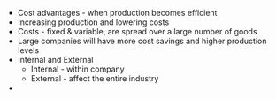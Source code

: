 - Cost advantages - when production becomes efficient
- Increasing production and lowering costs
- Costs - fixed & variable, are spread over a large number of goods
- Large companies will have more cost savings and higher production levels
- Internal and External
	- Internal - within company
	- External - affect the entire industry
- 